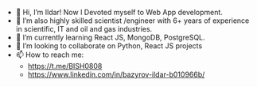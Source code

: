 - 👋 Hi, I’m Ildar! Now I Devoted myself to Web App development.
- 👀 I’m also highly skilled scientist /engineer with 6+ years of experience in scientific, IT and oil and gas industries.
- 🌱 I’m currently learning React JS, MongoDB, PostgreSQL.
- 💞️ I’m looking to collaborate on Python, React JS projects
- 📫 How to reach me:
  - https://t.me/BISH0808
  - https://www.linkedin.com/in/bazyrov-ildar-b010966b/
